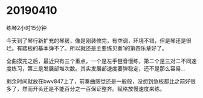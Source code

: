 # 20190410

练琴2小时15分钟

今天到了琴行新扩充的琴房，像是刚装修完，有空调，环境不错，但是琴还是很烂。有踏板的基本弹不了。所以就还是主要练贝奏1的第四乐章好了。

全曲摸完之后，最近只有三个重点，一个是左手琶音慢练，第二个是三对二不同速度练习，第三是发展部堆次数。其实发展部速度要弹稳定，还不是那么容易...

剩余时间就放在bwv847上了，前奏曲感觉还是一般般，没想到急板都比之前好很多了，然而开头还是不能百分之一百保证整齐。赋格放慢速度来练。
